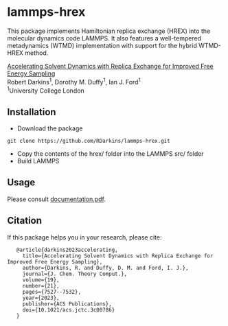 # lammps-hrex
This package implements Hamiltonian replica exchange (HREX) into the molecular dynamics code LAMMPS. It also features a well-tempered metadynamics (WTMD) implementation with support for the hybrid WTMD-HREX method.

[Accelerating Solvent Dynamics with Replica Exchange for Improved Free Energy Sampling](https://doi.org/10.1021/acs.jctc.3c00786) <br />
Robert Darkins<sup>1</sup>, Dorothy M. Duffy<sup>1</sup>, Ian J. Ford<sup>1</sup> <br />
<sup>1</sup>University College London

## Installation

* Download the package

```
git clone https://github.com/RDarkins/lammps-hrex.git
```

* Copy the contents of the hrex/ folder into the LAMMPS src/ folder
* Build LAMMPS

## Usage

Please consult [documentation.pdf](documentation.pdf).

## Citation

If this package helps you in your research, please cite:

```
   @article{darkins2023accelerating,
     title={Accelerating Solvent Dynamics with Replica Exchange for Improved Free Energy Sampling},
     author={Darkins, R. and Duffy, D. M. and Ford, I. J.},
     journal={J. Chem. Theory Comput.},
     volume={19},
     number={21},
     pages={7527--7532},
     year={2023},
     publisher={ACS Publications},
     doi={10.1021/acs.jctc.3c00786}
   }
```
